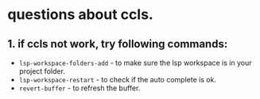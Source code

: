 # questions about ccls.


## 1. if ccls not work, try following commands:
- `lsp-workspace-folders-add` - to make sure the lsp workspace is in your project folder.
- `lsp-workspace-restart` - to check if the auto complete is ok.
- `revert-buffer` - to refresh the buffer.


